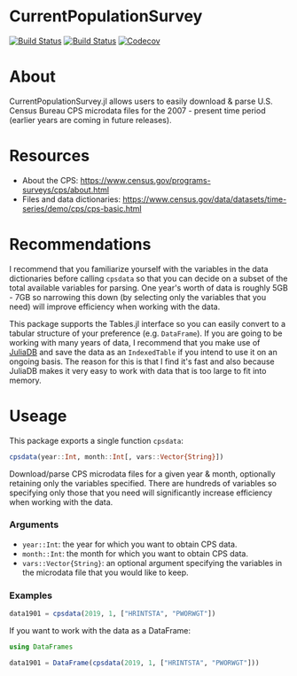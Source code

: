 # CurrentPopulationSurvey

[![Build Status](https://travis-ci.com/mthelm85/CurrentPopulationSurvey.jl.svg?branch=master)](https://travis-ci.com/mthelm85/CurrentPopulationSurvey.jl)
[![Build Status](https://ci.appveyor.com/api/projects/status/github/mthelm85/CurrentPopulationSurvey.jl?svg=true)](https://ci.appveyor.com/project/mthelm85/CurrentPopulationSurvey-jl)
[![Codecov](https://codecov.io/gh/mthelm85/CurrentPopulationSurvey.jl/branch/master/graph/badge.svg)](https://codecov.io/gh/mthelm85/CurrentPopulationSurvey.jl)

# About

CurrentPopulationSurvey.jl allows users to easily download & parse U.S. Census Bureau CPS microdata files for the 2007 - present time period (earlier years are coming in future releases).

# Resources

- About the CPS: https://www.census.gov/programs-surveys/cps/about.html
- Files and data dictionaries: https://www.census.gov/data/datasets/time-series/demo/cps/cps-basic.html

# Recommendations

I recommend that you familiarize yourself with the variables in the data dictionaries before calling ```cpsdata``` so that you can decide on a subset of the total available variables for parsing. One year's worth of data is roughly 5GB - 7GB so narrowing this down (by selecting only the variables that you need) will improve efficiency when working with the data.

This package supports the Tables.jl interface so you can easily convert to a tabular structure of your preference (e.g. `DataFrame`). If you are going to be working with many years of data, I recommend that you make use of [JuliaDB](https://juliadb.org/) and save the data as an ```IndexedTable``` if you intend to use it on an ongoing basis. The reason for this is that I find it's fast and also because JuliaDB makes it very easy to work with data that is too large to fit into memory.

# Useage

This package exports a single function ```cpsdata```:

```julia
cpsdata(year::Int, month::Int[, vars::Vector{String}])
```

Download/parse CPS microdata files for a given year & month, optionally retaining only the variables specified.
There are hundreds of variables so specifying only those that you need will significantly increase
efficiency when working with the data.

### Arguments
- `year::Int`: the year for which you want to obtain CPS data.
- `month::Int`: the month for which you want to obtain CPS data.
- `vars::Vector{String}`: an optional argument specifying the variables in the microdata file that you
would like to keep.

### Examples

```julia
data1901 = cpsdata(2019, 1, ["HRINTSTA", "PWORWGT"])
```

If you want to work with the data as a DataFrame:

```julia
using DataFrames

data1901 = DataFrame(cpsdata(2019, 1, ["HRINTSTA", "PWORWGT"]))
```
